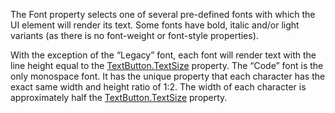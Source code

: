 The Font property selects one of several pre-defined fonts with which the UI element will render its text. Some fonts have bold, italic and/or light variants (as there is no font-weight or font-style properties).

With the exception of the “Legacy” font, each font will render text with the line height equal to the [TextButton.TextSize](https://developer.roblox.com/en-us/api-reference/property/TextButton/TextSize) property. The “Code” font is the only monospace font. It has the unique property that each character has the exact same width and height ratio of 1:2. The width of each character is approximately half the [TextButton.TextSize](https://developer.roblox.com/en-us/api-reference/property/TextButton/TextSize) property.